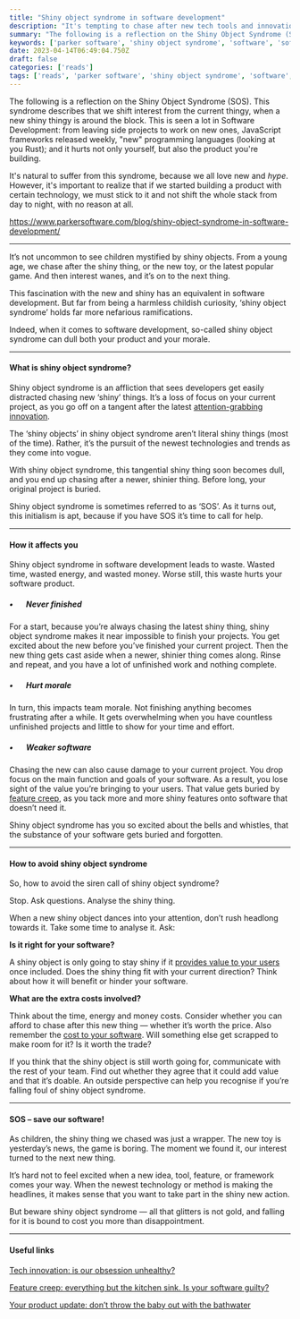 ```yaml
---
title: "Shiny object syndrome in software development"
description: "It's tempting to chase after new tech tools and innovations. But in software development, shiny object syndrome can dull both your product and your morale."
summary: "The following is a reflection on the Shiny Object Syndrome (SOS). This syndrome describes that we shift interest from the current thingy, when a new shiny thingy is around the block. This is seen a lot in Software Development: from leaving side projects to work on new ones, JavaScript frameworks released weekly, \"new\" programming languages (looking at you Rust); and it hurts not only yourself, but also the product you're building."
keywords: ['parker software', 'shiny object syndrome', 'software', 'software development', 'rust', 'hype']
date: 2023-04-14T06:49:04.750Z
draft: false
categories: ['reads']
tags: ['reads', 'parker software', 'shiny object syndrome', 'software', 'software development', 'rust', 'hype']
---
```


The following is a reflection on the Shiny Object Syndrome (SOS). This syndrome describes that we shift interest from the current thingy, when a new shiny thingy is around the block. This is seen a lot in Software Development: from leaving side projects to work on new ones, JavaScript frameworks released weekly, "new" programming languages (looking at you Rust); and it hurts not only yourself, but also the product you're building.

It's natural to suffer from this syndrome, because we all love new and *hype*. However, it's important to realize that if we started building a product with certain technology, we must stick to it and not shift the whole stack from day to night, with no reason at all.

https://www.parkersoftware.com/blog/shiny-object-syndrome-in-software-development/

---

It’s not uncommon to see children mystified by shiny objects. From a young age, we chase after the shiny thing, or the new toy, or the latest popular game. And then interest wanes, and it’s on to the next thing.

This fascination with the new and shiny has an equivalent in software development. But far from being a harmless childish curiosity, ‘shiny object syndrome’ holds far more nefarious ramifications.

Indeed, when it comes to software development, so-called shiny object syndrome can dull both your product and your morale.

* * *

#### **What is shiny object syndrome?**

Shiny object syndrome is an affliction that sees developers get easily distracted chasing new ‘shiny’ things. It’s a loss of focus on your current project, as you go off on a tangent after the latest [attention-grabbing innovation](https://www.parkersoftware.com/blog/tech-innovation-is-our-obsession-unhealthy/).

The ‘shiny objects’ in shiny object syndrome aren’t literal shiny things (most of the time). Rather, it’s the pursuit of the newest technologies and trends as they come into vogue.

With shiny object syndrome, this tangential shiny thing soon becomes dull, and you end up chasing after a newer, shinier thing. Before long, your original project is buried.

Shiny object syndrome is sometimes referred to as ‘SOS’. As it turns out, this initialism is apt, because if you have SOS it’s time to call for help.

* * *

#### **How it affects you**

Shiny object syndrome in software development leads to waste. Wasted time, wasted energy, and wasted money. Worse still, this waste hurts your software product.

##### •       **Never finished**

For a start, because you’re always chasing the latest shiny thing, shiny object syndrome makes it near impossible to finish your projects. You get excited about the new before you’ve finished your current project. Then the new thing gets cast aside when a newer, shinier thing comes along. Rinse and repeat, and you have a lot of unfinished work and nothing complete.

##### •       **Hurt morale**

In turn, this impacts team morale. Not finishing anything becomes frustrating after a while. It gets overwhelming when you have countless unfinished projects and little to show for your time and effort.

##### •       **Weaker software**

Chasing the new can also cause damage to your current project. You drop focus on the main function and goals of your software. As a result, you lose sight of the value you’re bringing to your users. That value gets buried by [feature creep](https://www.parkersoftware.com/blog/feature-creep-software-guilty/), as you tack more and more shiny features onto software that doesn’t need it.

Shiny object syndrome has you so excited about the bells and whistles, that the substance of your software gets buried and forgotten.

* * *

#### **How to avoid shiny object syndrome**

So, how to avoid the siren call of shiny object syndrome?

Stop. Ask questions. Analyse the shiny thing.

When a new shiny object dances into your attention, don’t rush headlong towards it. Take some time to analyse it. Ask:

**Is it right for your software?**

A shiny object is only going to stay shiny if it [provides value to your users](https://www.parkersoftware.com/blog/yes-to-yagni/) once included. Does the shiny thing fit with your current direction? Think about how it will benefit or hinder your software.

**What are the extra costs involved?**

Think about the time, energy and money costs. Consider whether you can afford to chase after this new thing — whether it’s worth the price. Also remember the [cost to your software](https://www.parkersoftware.com/blog/your-product-update-dont-throw-the-baby-out-with-the-bathwater/). Will something else get scrapped to make room for it? Is it worth the trade?

If you think that the shiny object is still worth going for, communicate with the rest of your team. Find out whether they agree that it could add value and that it’s doable. An outside perspective can help you recognise if you’re falling foul of shiny object syndrome.

* * *

#### **SOS – save our software!**

As children, the shiny thing we chased was just a wrapper. The new toy is yesterday’s news, the game is boring. The moment we found it, our interest turned to the next new thing.

It’s hard not to feel excited when a new idea, tool, feature, or framework comes your way. When the newest technology or method is making the headlines, it makes sense that you want to take part in the shiny new action.

But beware shiny object syndrome — all that glitters is not gold, and falling for it is bound to cost you more than disappointment.

* * *

#### **Useful links**

[Tech innovation: is our obsession unhealthy?](https://www.parkersoftware.com/blog/tech-innovation-is-our-obsession-unhealthy/)

[Feature creep: everything but the kitchen sink. Is your software guilty?](https://www.parkersoftware.com/blog/feature-creep-software-guilty/)

[Your product update: don’t throw the baby out with the bathwater](https://www.parkersoftware.com/blog/your-product-update-dont-throw-the-baby-out-with-the-bathwater/)